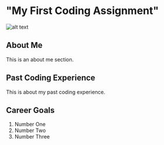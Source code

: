 # "My First Coding Assignment"
![alt text](https://static.wikia.nocookie.net/dreamworks/images/4/4a/Gromit_Profile.jpg/revision/latest?cb=20240107174741)

## About Me
This is an about me section.

## Past Coding Experience
This is about my past coding experience.

## Career Goals
1. Number One
2. Number Two
3. Number Three